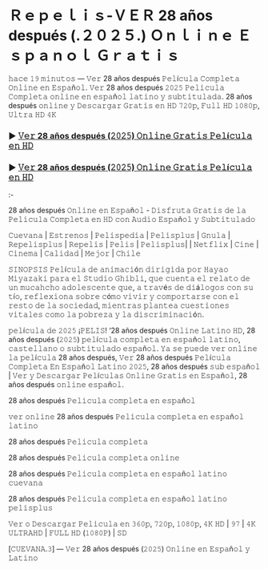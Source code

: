 # Ｒｅｐｅｌｉｓ-ＶＥＲ 28 años después (.２０２５.) Ｏｎｌｉｎｅ Ｅｓｐａｎｏｌ Ｇｒａｔｉｓ
𝚑𝚊𝚌𝚎 𝟷𝟿 𝚖𝚒𝚗𝚞𝚝𝚘𝚜 — 𝚅𝚎𝚛 28 años después 𝙿𝚎𝚕í𝚌𝚞𝚕𝚊 𝙲𝚘𝚖𝚙𝚕𝚎𝚝𝚊 𝙾𝚗𝚕𝚒𝚗𝚎 𝚎𝚗 𝙴𝚜𝚙𝚊ñ𝚘𝚕. 𝚅𝚎𝚛 28 años después 𝟸𝟶𝟸𝟻 𝙿𝚎𝚕𝚒𝚌𝚞𝚕𝚊 𝙲𝚘𝚖𝚙𝚕𝚎𝚝𝚊 𝚘𝚗𝚕𝚒𝚗𝚎 𝚎𝚗 𝚎𝚜𝚙𝚊ñ𝚘𝚕 𝚕𝚊𝚝𝚒𝚗𝚘 𝚢 𝚜𝚞𝚋𝚝𝚒𝚝𝚞𝚕𝚊𝚍𝚊. 28 años después 𝚘𝚗𝚕𝚒𝚗𝚎 𝚢 𝙳𝚎𝚜𝚌𝚊𝚛𝚐𝚊𝚛 𝙶𝚛𝚊𝚝𝚒𝚜 𝚎𝚗 𝙷𝙳 𝟽𝟸𝟶𝚙, 𝙵𝚞𝚕𝚕 𝙷𝙳 𝟷𝟶𝟾𝟶𝚙, 𝚄𝚕𝚝𝚛𝚊 𝙷𝙳 𝟺𝙺

### ► [𝚅𝚎𝚛 28 años después (𝟸𝟶𝟸𝟻) 𝙾𝚗𝚕𝚒𝚗𝚎 𝙶𝚛𝚊𝚝𝚒𝚜 𝙿𝚎𝚕í𝚌𝚞𝚕𝚊 𝚎𝚗 𝙷𝙳](https://tinyurl.com/289faje6)

### ► [𝚅𝚎𝚛 28 años después (𝟸𝟶𝟸𝟻) 𝙾𝚗𝚕𝚒𝚗𝚎 𝙶𝚛𝚊𝚝𝚒𝚜 𝙿𝚎𝚕í𝚌𝚞𝚕𝚊 𝚎𝚗 𝙷𝙳](https://tinyurl.com/289faje6)

:-

28 años después 𝙾𝚗𝚕𝚒𝚗𝚎 𝚎𝚗 𝙴𝚜𝚙𝚊ñ𝚘𝚕 - 𝙳𝚒𝚜𝚏𝚛𝚞𝚝𝚊 𝙶𝚛𝚊𝚝𝚒𝚜 𝚍𝚎 𝚕𝚊 𝙿𝚎𝚕𝚒𝚌𝚞𝚕𝚊 𝙲𝚘𝚖𝚙𝚕𝚎𝚝𝚊 𝚎𝚗 𝙷𝙳 𝚌𝚘𝚗 𝙰𝚞𝚍𝚒𝚘 𝙴𝚜𝚙𝚊ñ𝚘𝚕 𝚢 𝚂𝚞𝚋𝚝𝚒𝚝𝚞𝚕𝚊𝚍𝚘

𝙲𝚞𝚎𝚟𝚊𝚗𝚊 | 𝙴𝚜𝚝𝚛𝚎𝚗𝚘𝚜 | 𝙿𝚎𝚕𝚒𝚜𝚙𝚎𝚍𝚒𝚊 | 𝙿𝚎𝚕𝚒𝚜𝚙𝚕𝚞𝚜 | 𝙶𝚗𝚞𝚕𝚊 | 𝚁𝚎𝚙𝚎𝚕𝚒𝚜𝚙𝚕𝚞𝚜 | 𝚁𝚎𝚙𝚎𝚕𝚒𝚜 | 𝙿𝚎𝚕𝚒𝚜 | 𝙿𝚎𝚕𝚒𝚜𝚙𝚕𝚞𝚜| | 𝙽𝚎𝚝𝚏𝚕𝚒𝚡 | 𝙲𝚒𝚗𝚎 | 𝙲𝚒𝚗𝚎𝚖𝚊 | 𝙲𝚊𝚕𝚒𝚍𝚊𝚍 | 𝙼𝚎𝚓𝚘𝚛 | 𝙲𝚑𝚒𝚕𝚎

𝚂𝙸𝙽𝙾𝙿𝚂𝙸𝚂 𝙿𝚎𝚕í𝚌𝚞𝚕𝚊 𝚍𝚎 𝚊𝚗𝚒𝚖𝚊𝚌𝚒ó𝚗 𝚍𝚒𝚛𝚒𝚐𝚒𝚍𝚊 𝚙𝚘𝚛 𝙷𝚊𝚢𝚊𝚘 𝙼𝚒𝚢𝚊𝚣𝚊𝚔𝚒 𝚙𝚊𝚛𝚊 𝚎𝚕 𝚂𝚝𝚞𝚍𝚒𝚘 𝙶𝚑𝚒𝚋𝚕𝚒, 𝚚𝚞𝚎 𝚌𝚞𝚎𝚗𝚝𝚊 𝚎𝚕 𝚛𝚎𝚕𝚊𝚝𝚘 𝚍𝚎 𝚞𝚗 𝚖𝚞𝚌𝚊𝚑𝚌𝚑𝚘 𝚊𝚍𝚘𝚕𝚎𝚜𝚌𝚎𝚗𝚝𝚎 𝚚𝚞𝚎, 𝚊 𝚝𝚛𝚊𝚟é𝚜 𝚍𝚎 𝚍𝚒á𝚕𝚘𝚐𝚘𝚜 𝚌𝚘𝚗 𝚜𝚞 𝚝í𝚘, 𝚛𝚎𝚏𝚕𝚎𝚡𝚒𝚘𝚗𝚊 𝚜𝚘𝚋𝚛𝚎 𝚌ó𝚖𝚘 𝚟𝚒𝚟𝚒𝚛 𝚢 𝚌𝚘𝚖𝚙𝚘𝚛𝚝𝚊𝚛𝚜𝚎 𝚌𝚘𝚗 𝚎𝚕 𝚛𝚎𝚜𝚝𝚘 𝚍𝚎 𝚕𝚊 𝚜𝚘𝚌𝚒𝚎𝚍𝚊𝚍, 𝚖𝚒𝚎𝚗𝚝𝚛𝚊𝚜 𝚙𝚕𝚊𝚗𝚝𝚎𝚊 𝚌𝚞𝚎𝚜𝚝𝚒𝚘𝚗𝚎𝚜 𝚟𝚒𝚝𝚊𝚕𝚎𝚜 𝚌𝚘𝚖𝚘 𝚕𝚊 𝚙𝚘𝚋𝚛𝚎𝚣𝚊 𝚢 𝚕𝚊 𝚍𝚒𝚜𝚌𝚛𝚒𝚖𝚒𝚗𝚊𝚌𝚒ó𝚗.

𝚙𝚎𝚕í𝚌𝚞𝚕𝚊 𝚍𝚎 𝟸𝟶𝟸𝟻 ¡𝙿𝙴𝙻𝙸𝚂! ‘28 años después 𝙾𝚗𝚕𝚒𝚗𝚎 𝙻𝚊𝚝𝚒𝚗𝚘 𝙷𝙳, 28 años después (𝟸𝟶𝟸𝟻) 𝚙𝚎𝚕í𝚌𝚞𝚕𝚊 𝚌𝚘𝚖𝚙𝚕𝚎𝚝𝚊 𝚎𝚗 𝚎𝚜𝚙𝚊ñ𝚘𝚕 𝚕𝚊𝚝𝚒𝚗𝚘, 𝚌𝚊𝚜𝚝𝚎𝚕𝚕𝚊𝚗𝚘 𝚘 𝚜𝚞𝚋𝚝𝚒𝚝𝚞𝚕𝚊𝚍𝚘 𝚎𝚜𝚙𝚊ñ𝚘𝚕. 𝚈𝚊 𝚜𝚎 𝚙𝚞𝚎𝚍𝚎 𝚟𝚎𝚛 𝚘𝚗𝚕𝚒𝚗𝚎 𝚕𝚊 𝚙𝚎𝚕í𝚌𝚞𝚕𝚊 28 años después, 𝚅𝚎𝚛 28 años después 𝙿𝚎𝚕í𝚌𝚞𝚕𝚊 𝙲𝚘𝚖𝚙𝚕𝚎𝚝𝚊 𝙴𝚗 𝙴𝚜𝚙𝚊ñ𝚘𝚕 𝙻𝚊𝚝𝚒𝚗𝚘 𝟸𝟶𝟸𝟻, 28 años después 𝚜𝚞𝚋 𝚎𝚜𝚙𝚊ñ𝚘𝚕 | 𝚅𝚎𝚛 𝚢 𝙳𝚎𝚜𝚌𝚊𝚛𝚐𝚊𝚛 𝙿𝚎𝚕í𝚌𝚞𝚕𝚊𝚜 𝙾𝚗𝚕𝚒𝚗𝚎 𝙶𝚛𝚊𝚝𝚒𝚜 𝚎𝚗 𝙴𝚜𝚙𝚊ñ𝚘𝚕, 28 años después 𝚘𝚗𝚕𝚒𝚗𝚎 𝚎𝚜𝚙𝚊ñ𝚘𝚕.

28 años después 𝙿𝚎𝚕𝚒𝚌𝚞𝚕𝚊 𝚌𝚘𝚖𝚙𝚕𝚎𝚝𝚊 𝚎𝚗 𝚎𝚜𝚙𝚊ñ𝚘𝚕

𝚟𝚎𝚛 𝚘𝚗𝚕𝚒𝚗𝚎 28 años después 𝙿𝚎𝚕𝚒𝚌𝚞𝚕𝚊 𝚌𝚘𝚖𝚙𝚕𝚎𝚝𝚊 𝚎𝚗 𝚎𝚜𝚙𝚊ñ𝚘𝚕 𝚕𝚊𝚝𝚒𝚗𝚘

28 años después 𝙿𝚎𝚕𝚒𝚌𝚞𝚕𝚊 𝚌𝚘𝚖𝚙𝚕𝚎𝚝𝚊

28 años después 𝙿𝚎𝚕𝚒𝚌𝚞𝚕𝚊 𝚌𝚘𝚖𝚙𝚕𝚎𝚝𝚊 𝚘𝚗𝚕𝚒𝚗𝚎

28 años después 𝙿𝚎𝚕𝚒𝚌𝚞𝚕𝚊 𝚌𝚘𝚖𝚙𝚕𝚎𝚝𝚊 𝚎𝚗 𝚎𝚜𝚙𝚊ñ𝚘𝚕 𝚕𝚊𝚝𝚒𝚗𝚘 𝚌𝚞𝚎𝚟𝚊𝚗𝚊

28 años después 𝙿𝚎𝚕𝚒𝚌𝚞𝚕𝚊 𝚌𝚘𝚖𝚙𝚕𝚎𝚝𝚊 𝚎𝚗 𝚎𝚜𝚙𝚊ñ𝚘𝚕 𝚕𝚊𝚝𝚒𝚗𝚘 𝚙𝚎𝚕𝚒𝚜𝚙𝚕𝚞𝚜

𝚅𝚎𝚛 𝚘 𝙳𝚎𝚜𝚌𝚊𝚛𝚐𝚊𝚛 𝙿𝚎𝚕𝚒𝚌𝚞𝚕𝚊 𝚎𝚗 𝟹𝟼𝟶𝚙, 𝟽𝟸𝟶𝚙, 𝟷𝟶𝟾𝟶𝚙, 𝟺𝙺 𝙷𝙳 | 𝟿𝟽 | 𝟺𝙺 𝚄𝙻𝚃𝚁𝙰𝙷𝙳 | 𝙵𝚄𝙻𝙻 𝙷𝙳 (𝟷𝟶𝟾𝟶𝙿) | 𝚂𝙳

[𝙲𝚄𝙴𝚅𝙰𝙽𝙰.𝟹] — 𝚅𝚎𝚛 28 años después (𝟸𝟶𝟸𝟻) 𝙾𝚗𝚕𝚒𝚗𝚎 𝚎𝚗 𝙴𝚜𝚙𝚊ñ𝚘𝚕 𝚢 𝙻𝚊𝚝𝚒𝚗𝚘
